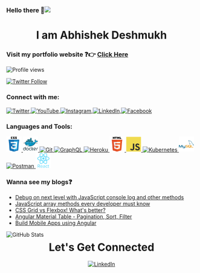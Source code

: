 ### Hello there 👀<img src="https://raw.githubusercontent.com/iampavangandhi/iampavangandhi/master/gifs/Hi.gif" width="30px">

<h1 align="center">I am Abhishek Deshmukh</h1>

### Visit my portfolio website ❓👉 [Click Here](https://www.abhishekdeshmukh.com/)

<p align="left">
  <img src="https://komarev.com/ghpvc/?username=abhishekdeshmukh74&label=Profile%20views&color=0e75b6&style=flat" alt="Profile views" />
</p>

<p align="left">
  <a href="https://twitter.com/4bhi__deshmukh" target="_blank">
    <img src="https://img.shields.io/twitter/follow/4bhi__deshmukh?logo=twitter&style=for-the-badge" alt="Twitter Follow" />
  </a>
</p>

<h3 align="left">Connect with me:</h3>
<p align="left">
  <a href="https://twitter.com/4bhi__deshmukh" target="_blank">
    <img align="center" src="https://www.vectorlogo.zone/logos/twitter/twitter-icon.svg" alt="Twitter" height="30" width="40" />
  </a>
  <a href="https://www.youtube.com/channel/UCzZeBOATg2XknvLwTFzNJDg" target="_blank">
    <img align="center" src="https://www.vectorlogo.zone/logos/youtube/youtube-icon.svg" alt="YouTube" height="30" width="40" />
  </a>
  <a href="https://www.instagram.com/abhishek__deshmukh" target="_blank">
    <img align="center" src="https://www.vectorlogo.zone/logos/instagram/instagram-icon.svg" alt="Instagram" height="30" width="40" />
  </a>
  <a href="https://www.linkedin.com/in/abhishek-deshmukh-4b82a7147" target="_blank">
    <img align="center" src="https://cdn-icons-png.flaticon.com/512/174/174857.png" alt="LinkedIn" height="30" width="40" />
  </a>
  <a href="https://www.facebook.com/abhishekdeshmukh74" target="_blank">
    <img align="center" src="https://www.vectorlogo.zone/logos/facebook/facebook-icon.svg" alt="Facebook" height="30" width="40" />
  </a>
</p>

<h3 align="left">Languages and Tools:</h3>
<p>
  <a href="https://www.w3schools.com/css/" target="_blank">
    <img src="https://raw.githubusercontent.com/devicons/devicon/master/icons/css3/css3-original-wordmark.svg" alt="CSS3" width="40" height="40" />
  </a>
  <a href="https://www.docker.com/" target="_blank">
    <img src="https://raw.githubusercontent.com/devicons/devicon/master/icons/docker/docker-original-wordmark.svg" alt="Docker" width="40" height="40" />
  </a>
  <a href="https://git-scm.com/" target="_blank">
    <img src="https://www.vectorlogo.zone/logos/git-scm/git-scm-icon.svg" alt="Git" width="40" height="40" />
  </a>
  <a href="https://graphql.org" target="_blank">
    <img src="https://www.vectorlogo.zone/logos/graphql/graphql-icon.svg" alt="GraphQL" width="40" height="40" />
  </a>
  <a href="https://heroku.com" target="_blank">
    <img src="https://www.vectorlogo.zone/logos/heroku/heroku-icon.svg" alt="Heroku" width="40" height="40" />
  </a>
  <a href="https://www.w3.org/html/" target="_blank">
    <img src="https://raw.githubusercontent.com/devicons/devicon/master/icons/html5/html5-original-wordmark.svg" alt="HTML5" width="40" height="40" />
  </a>
  <a href="https://developer.mozilla.org/en-US/docs/Web/JavaScript" target="_blank">
    <img src="https://raw.githubusercontent.com/devicons/devicon/master/icons/javascript/javascript-original.svg" alt="JavaScript" width="40" height="40" />
  </a>
  <a href="https://kubernetes.io" target="_blank">
    <img src="https://www.vectorlogo.zone/logos/kubernetes/kubernetes-icon.svg" alt="Kubernetes" width="40" height="40" />
  </a>
  <a href="https://www.mysql.com/" target="_blank">
    <img src="https://raw.githubusercontent.com/devicons/devicon/master/icons/mysql/mysql-original-wordmark.svg" alt="MySQL" width="40" height="40" />
  </a>
  <a href="https://postman.com" target="_blank">
    <img src="https://www.vectorlogo.zone/logos/getpostman/getpostman-icon.svg" alt="Postman" width="40" height="40" />
  </a>
  <a href="https://reactjs.org/" target="_blank">
    <img src="https://raw.githubusercontent.com/devicons/devicon/master/icons/react/react-original-wordmark.svg" alt="React" width="40" height="40" />
  </a>
</p>

### Wanna see my blogs❓
- [Debug on next level with JavaScript console log and other methods](https://www.abhishekdeshmukh.com/blog/javascript-console-log-and-other-methods------2)
- [JavaScript array methods every developer must know](https://www.abhishekdeshmukh.com/blog/javascript-array-methods)
- [CSS Grid vs Flexbox! What's better?](https://www.abhishekdeshmukh.com/blog/css-grid-vs-flexbox)
- [Angular Material Table - Pagination, Sort, Filter](https://www.abhishekdeshmukh.com/blog/angular-material-table-pagination-sort-filter------2)
- [Build Mobile Apps using Angular](https://www.abhishekdeshmukh.com/blog/build-mobile-apps-using-angular------2)

<p>
  <img align="left" src="https://github-readme-stats.vercel.app/api?username=abhishekdeshmukh74&show_icons=true&locale=en" alt="GitHub Stats" />
</p>

<h1 align="center">Let's Get Connected</h1>

<p align="center">
  <a href="https://www.linkedin.com/in/abhishek-deshmukh-dev" target="_blank">
    <img src="https://cdn-icons-png.flaticon.com/512/174/174857.png" alt="LinkedIn" height="40">
  </a>
</p>

<br />
